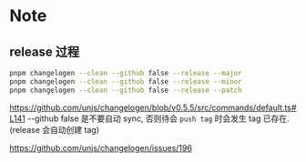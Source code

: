 # Note

## release 过程

```sh
pnpm changelogen --clean --github false --release --major
pnpm changelogen --clean --github false --release --minor
pnpm changelogen --clean --github false --release --patch
```

https://github.com/unjs/changelogen/blob/v0.5.5/src/commands/default.ts#L141
--github false 是不要自动 sync, 否则待会 `push tag` 时会发生 tag 已存在. (release 会自动创建 tag)

https://github.com/unjs/changelogen/issues/196
